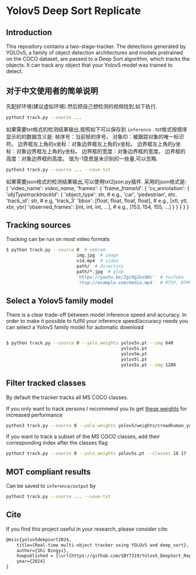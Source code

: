 # Yolov5  Deep Sort  Replicate

## Introduction

This repository contains a two-stage-tracker. The detections generated by YOLOv5, a family of object detection architectures and models pretrained on the COCO dataset, are passed to a Deep Sort algorithm, which tracks the objects. It can track any object that your Yolov5 model was trained to detect.

## 对于中文使用者的简单说明

先配好环境(建议虚拟环境).然后把自己想检测的视频找到,如下执行.

```bash
python3 track.py --source ...
```

如果需要txt格式的检测结果输出,按照如下可以保存到 `inference` .
txt格式按顺序显示的的数据含义是:
帧序号：当前帧的序号。 
对象ID：被跟踪对象的唯一标识符。 
边界框左上角的x坐标：对象边界框左上角的x坐标。 
边界框左上角的y坐标：对象边界框左上角的y坐标。 
边界框的宽度：对象边界框的宽度。 
边界框的高度：对象边界框的高度。 
值为-1意思是未识别的一些量,可以忽略.

```bash
python3 track.py --source ... --save-txt
```

如果需要json格式的检测结果输出,可以使用txt2json.py插件.
采用的json格式是:
{ 
	'video_name': *video_name*, 
	'frames': { 
		'frame_*frameId*': { 
			'cv_annotation': { 
				'*objType*_track_*trackId*': {
					'object_type': str, # e.g., 'car', 'pedestrian', etc. 
					'track_id': str, # e.g, 'track_3' 
					'bbox': [float, float, float, float], # e.g., [xtl, ytl, xbr, ybr] 
					'observed_frames': [int, int, int, ...], # e.g., [153, 154, 155, ...] 
				} 
			}
		}
	}
}

## Tracking sources

Tracking can be run on most video formats

```bash
$ python track.py --source 0  # webcam
                           img.jpg  # image
                           vid.mp4  # video
                           path/  # directory
                           path/*.jpg  # glob
                           'https://youtu.be/Zgi9g1ksQHc'  # YouTube
                           'rtsp://example.com/media.mp4'  # RTSP, RTMP, HTTP stream
```


## Select a Yolov5 family model

There is a clear trade-off between model inference speed and accuracy. In order to make it possible to fulfill your inference speed/accuracy needs
you can select a Yolov5 family model for automatic download

```bash

$ python track.py --source 0 --yolo_weights yolov5n.pt --img 640
                                            yolov5s.pt
                                            yolov5m.pt
                                            yolov5l.pt 
                                            yolov5x.pt --img 1280
```

## Filter tracked classes

By default the tracker tracks all MS COCO classes.

If you only want to track persons I recommend you to get [these weights](https://drive.google.com/file/d/1gglIwqxaH2iTvy6lZlXuAcMpd_U0GCUb/view?usp=sharing) for increased performance

```bash
python3 track.py --source 0 --yolo_weights yolov5/weights/crowdhuman_yolov5m.pt --classes 0  # tracks persons, only
```

If you want to track a subset of the MS COCO classes, add their corresponding index after the classes flag

```bash
python3 track.py --source 0 --yolo_weights yolov5s.pt --classes 16 17  # tracks cats and dogs, only
```

## MOT compliant results

Can be saved to `inference/output` by 

```bash
python3 track.py --source ... --save-txt
```

## Cite

If you find this project useful in your research, please consider cite:

```latex
@misc{yolov5deepsort2024,
    title={Real-time multi-object tracker using YOLOv5 and deep_sort},
    author={Shi Bingyi},
    howpublished = {\url{https://github.com/SBY7219/Yolov5_DeepSort_Replicate}},
    year={2024}
}
```

